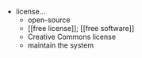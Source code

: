 - license...
    - open-source
    - [[free license]]; [[free software]]
    - Creative Commons license
    - maintain the system
